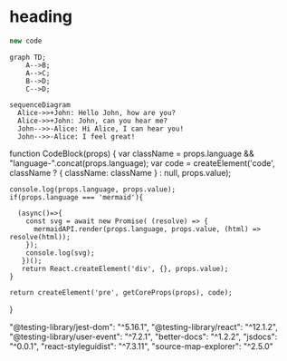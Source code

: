 # heading 

```js
new code
```
```mermaid
graph TD;
    A-->B;
    A-->C;
    B-->D;
    C-->D;
```
```mermaid
sequenceDiagram
  Alice->>+John: Hello John, how are you?
  Alice->>+John: John, can you hear me?
  John-->>-Alice: Hi Alice, I can hear you!
  John-->>-Alice: I feel great!
```

function CodeBlock(props) {
    var className = props.language && "language-".concat(props.language);
    var code = createElement('code', className ? {
      className: className
    } : null, props.value);
  
    console.log(props.language, props.value);
    if(props.language === 'mermaid'){
  
      (async()=>{
        const svg = await new Promise( (resolve) => {
          mermaidAPI.render(props.language, props.value, (html) => resolve(html));
        });
        console.log(svg);
       })();
       return React.createElement('div', {}, props.value);
    }
  
    return createElement('pre', getCoreProps(props), code);
  }
  

  "@testing-library/jest-dom": "^5.16.1",
"@testing-library/react": "^12.1.2",
"@testing-library/user-event": "^7.2.1",
"better-docs": "^1.2.2",
"jsdocs": "^0.0.1",
"react-styleguidist": "^7.3.11",
"source-map-explorer": "^2.5.0"
